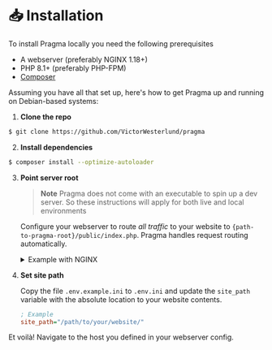 # 📥 Installation

To install Pragma locally you need the following prerequisites
* A webserver (preferably NGINX 1.18+)
* PHP 8.1+ (preferably PHP-FPM)
* [Composer](https://getcomposer.org/)

Assuming you have all that set up, here's how to get Pragma up and running on Debian-based systems:


1. **Clone the repo**
```sh
$ git clone https://github.com/VictorWesterlund/pragma
```

2. **Install dependencies**
```sh
$ composer install --optimize-autoloader
```

3. **Point server root**
   
   > **Note** Pragma does not come with an executable to spin up a dev server. So these instructions will apply for both live and local environments
   
   Configure your webserver to route *all traffic* to your website to `{path-to-pragma-root}/public/index.php`. Pragma handles request routing automatically.
   
   <details>
   <summary>Example with NGINX</summary>
   
   * Point the root of a virtual host on your webserver to the `/public` folder in this repo.
      - This location should redirect all URIs to the `/public/index.php` file. This in turn
        will spin up the internal request router which will handle API calls and everything.
        
        ```nginx
        root /path/to/pragma/public;
        
        location ~ /* {
           try_files /index.php =503;
           
           # You need to comment-out the "try_files" line in fastcgi-php.conf as we define it here instead
           include snippets/fastcgi-php.conf;
           fastcgi_pass unix:/run/php/php8.1-fpm.sock;
        } 
        ```
        
        
   * ⚡ (Optional) For better performance with NGINX: Add a location for your `/assets/*` folder in your webpage (not Pragma)
     - NGINX is really good at serving static content. Bypass the `fastcgi_proxy` by matching a
       location block for all requests to `/assets/*` with the following:
       
       ```nginx
       location ~ /assets/* {
           root /path/to/your/website/assets;
           try_files $uri $uri/ =404;
           # ... other stuff
       }
       ```
       
       This step is of course not required. Pragma will serve static assets automatically, but letting NGINX handle them directly is much faster.
   </details>
       
4. **Set site path**

   Copy the file `.env.example.ini` to `.env.ini` and update the `site_path` variable with the absolute location to your website contents.
   
   ```ini
   ; Example
   site_path="/path/to/your/website/"
   ```
   
Et voilà! Navigate to the host you defined in your webserver config.